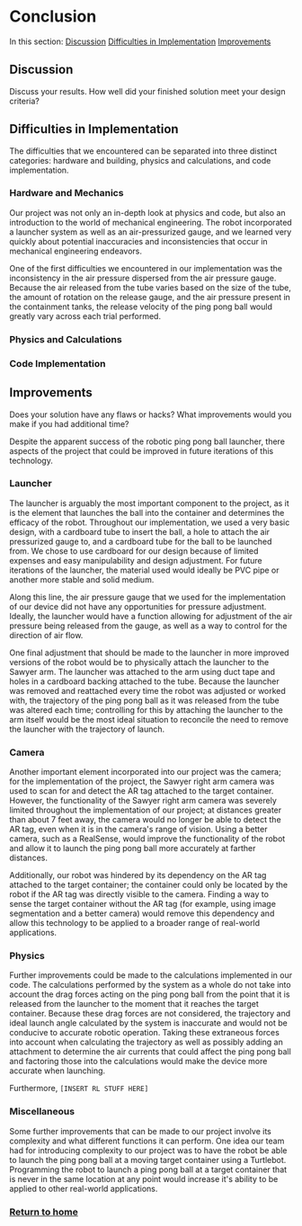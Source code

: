 # Conclusion

In this section:
[Discussion](#discussion)
[Difficulties in Implementation](#difficulties-in-implementation)
[Improvements](#improvements)

## Discussion
Discuss your results. How well did your finished solution meet your design criteria?

## Difficulties in Implementation

The difficulties that we encountered can be separated into three distinct categories: hardware and building, physics and calculations, and code implementation.

### Hardware and Mechanics

Our project was not only an in-depth look at physics and code, but also an introduction to the world of mechanical engineering. The robot incorporated a launcher system as well as an air-pressurized gauge, and we learned very quickly about potential inaccuracies and inconsistencies that occur in mechanical engineering endeavors.

One of the first difficulties we encountered in our implementation was the inconsistency in the air pressure dispersed from the air pressure gauge. Because the air released from the tube varies based on the size of the tube, the amount of rotation on the release gauge, and the air pressure present in the containment tanks, the release velocity of the ping pong ball would greatly vary across each trial performed.

### Physics and Calculations

### Code Implementation

## Improvements
Does your solution have any flaws or hacks? What improvements would you make if you had additional time?

Despite the apparent success of the robotic ping pong ball launcher, there aspects of the project that could be improved in future iterations of this technology.

### Launcher

The launcher is arguably the most important component to the project, as it is the element that launches the ball into the container and determines the efficacy of the robot. Throughout our implementation, we used a very basic design, with a cardboard tube to insert the ball, a hole to attach the air pressurized gauge to, and a cardboard tube for the ball to be launched from. We chose to use cardboard for our design because of limited expenses and easy manipulability and design adjustment. For future iterations of the launcher, the material used would ideally be PVC pipe or another more stable and solid medium.

Along this line, the air pressure gauge that we used for the implementation of our device did not have any opportunities for pressure adjustment. Ideally, the launcher would have a function allowing for adjustment of the air pressure being released from the gauge, as well as a way to control for the direction of air flow.

One final adjustment that should be made to the launcher in more improved versions of the robot would be to physically attach the launcher to the Sawyer arm. The launcher was attached to the arm using duct tape and holes in a cardboard backing attached to the tube. Because the launcher was removed and reattached every time the robot was adjusted or worked with, the trajectory of the ping pong ball as it was released from the tube was altered each time; controlling for this by attaching the launcher to the arm itself would be the most ideal situation to reconcile the need to remove the launcher with the trajectory of launch.

### Camera

Another important element incorporated into our project was the camera; for the implementation of the project, the Sawyer right arm camera was used to scan for and detect the AR tag attached to the target container. However, the functionality of the Sawyer right arm camera was severely limited throughout the implementation of our project; at distances greater than about 7 feet away, the camera would no longer be able to detect the AR tag, even when it is in the camera's range of vision. Using a better camera, such as a RealSense, would improve the functionality of the robot and allow it to launch the ping pong ball more accurately at farther distances.

Additionally, our robot was hindered by its dependency on the AR tag attached to the target container; the container could only be located by the robot if the AR tag was directly visible to the camera. Finding a way to sense the target container without the AR tag (for example, using image segmentation and a better camera) would remove this dependency and allow this technology to be applied to a broader range of real-world applications.

### Physics

Further improvements could be made to the calculations implemented in our code. The calculations performed by the system as a whole do not take into account the drag forces acting on the ping pong ball from the point that it is released from the launcher to the moment that it reaches the target container. Because these drag forces are not considered, the trajectory and ideal launch angle calculated by the system is inaccurate and would not be conducive to accurate robotic operation. Taking these extraneous forces into account when calculating the trajectory as well as possibly adding an attachment to determine the air currents that could affect the ping pong ball and factoring those into the calculations would make the device more accurate when launching.

Furthermore, `[INSERT RL STUFF HERE]`

### Miscellaneous

Some further improvements that can be made to our project involve its complexity and what different functions it can perform. One idea our team had for introducing complexity to our project was to have the robot be able to launch the ping pong ball at a moving target container using a Turtlebot. Programming the robot to launch a ping pong ball at a target container that is never in the same location at any point would increase it's ability to be applied to other real-world applications.

### [Return to home](index.md)
